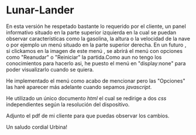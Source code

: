 # Lunar-Lander
En esta versión he respetado bastante lo requerido por el cliente, un panel informativo situado en la parte superior izquierda en la cual se puedan observar características como la gasolina, la altura o la velocidad de la nave o por ejemplo un menú situado en la parte superior derecha. En un futuro , si clickamos en la imagen de este menú , se abrirá el menú con opciones como "Reanudar" o "Reiniciar" la partida.Como aun no tengo los conocimientos para hacerlo asi, he puesto el menú en "display:none" para poder visualizarlo cuando se quiera.

He implementado el menú como acabo de mencionar pero las "Opciones" las haré aparecer más adelante cuando sepamos _javascript_.

He utilizado un único documento _html_ el cual se redirige a dos _css_ independientes según la resolución del dispositivo.

Adjunto el pdf de mi cliente para que puedas observar los cambios.

Un saludo cordial Urbina!
